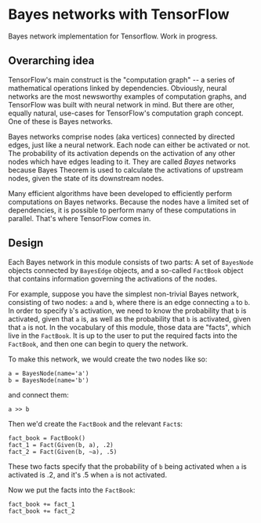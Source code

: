 # Bayes networks with TensorFlow

Bayes network implementation for Tensorflow. Work in progress.

## Overarching idea

TensorFlow's main construct is the "computation graph" -- a series of mathematical operations linked by dependencies. Obviously, neural networks are the most newsworthy examples of computation graphs, and TensorFlow was built with neural network in mind. But there are other, equally natural, use-cases for TensorFlow's computation graph concept. One of these is Bayes networks.

Bayes networks comprise nodes (aka vertices) connected by directed edges, just like a neural network. Each node can either be activated or not. The probability of its activation depends on the activation of any other nodes which have edges leading to it. They are called _Bayes_ networks because Bayes Theorem is used to calculate the activations of upstream nodes, given the state of its downstream nodes.

Many efficient algorithms have been developed to efficiently perform computations on Bayes networks. Because the nodes have a limited set of dependencies, it is possible to perform many of these computations in parallel. That's where TensorFlow comes in.

## Design

Each Bayes network in this module consists of two parts: A set of `BayesNode` objects connected by `BayesEdge` objects, and a so-called `FactBook` object that contains information governing the activations of the nodes.

For example, suppose you have the simplest non-trivial Bayes network, consisting of two nodes: `a` and `b`, where there is an edge connecting `a` to `b`. In order to specify `b`'s activation, we need to know the probability that `b` is activated, given that `a` is, as well as the probability that `b` is activated, given that `a` is not. In the vocabulary of this module, those data are "facts", which live in the `FactBook`. It is up to the user to put the required facts into the `FactBook`, and then one can begin to query the network.

To make this network, we would create the two nodes like so:

```
a = BayesNode(name='a')
b = BayesNode(name='b')
```

and connect them:

```
a >> b
```

Then we'd create the `FactBook` and the relevant `Fact`s:

```
fact_book = FactBook()
fact_1 = Fact(Given(b, a), .2)
fact_2 = Fact(Given(b, ~a), .5)
```

These two facts specify that the probability of `b` being activated when `a` is activated is .2, and it's .5 when `a` is not activated.

Now we put the facts into the `FactBook`:

```
fact_book += fact_1
fact_book += fact_2
```

